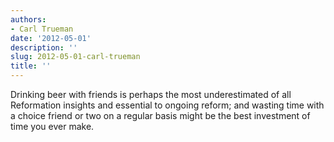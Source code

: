 ```yaml
---
authors:
- Carl Trueman
date: '2012-05-01'
description: ''
slug: 2012-05-01-carl-trueman
title: ''
---
```

Drinking beer with friends is perhaps the most underestimated of all Reformation insights and essential to ongoing reform; and wasting time with a choice friend or two on a regular basis might be the best investment of time you ever make.



